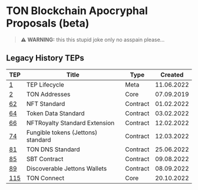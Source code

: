 # TON Blockchain Apocryphal Proposals (beta)


> :warning: **WARNING:** this this stupid joke only no asspain please...

## Legacy History TEPs
| TEP                                          | Title                              | Type               | Created    |
|----------------------------------------------|------------------------------------|--------------------|------------|
| [1](./text/0001-tep-lifecycle.md)            | TEP Lifecycle                      | Meta               | 11.06.2022 |
| [2](./text/0002-address.md)                  | TON Addresses                      | Core               | 07.09.2019 |
| [62](./text/0062-nft-standard.md)            | NFT Standard                       | Contract           | 01.02.2022 |
| [64](./text/0064-token-data-standard.md)     | Token Data Standard                | Contract           | 03.02.2022 |
| [66](./text/0066-nft-royalty-standard.md)    | NFTRoyalty Standard Extension      | Contract           | 12.02.2022 |
| [74](./text/0074-jettons-standard.md)        | Fungible tokens (Jettons) standard | Contract           | 12.03.2022 |
| [81](./text/0081-dns-standard.md)            | TON DNS Standard                   | Contract           | 25.06.2022 |
| [85](./text/0085-sbt-standard.md)            | SBT Contract                       | Contract           | 09.08.2022 |
| [89](./text/0089-jetton-wallet-discovery.md) | Discoverable Jettons Wallets       | Contract           | 08.09.2022 |
| [115](./text/0115-ton-connect.md)            | TON Connect                        | Core               | 20.10.2022 |
